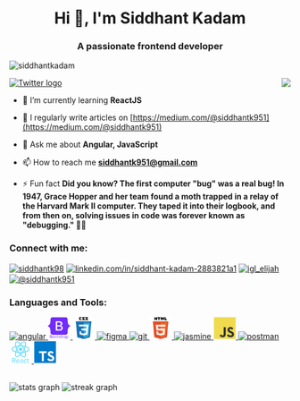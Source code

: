 <h1 align="center">Hi 👋, I'm Siddhant Kadam</h1>
<h3 align="center">A passionate frontend developer</h3>

<p align="left"> <img src="https://komarev.com/ghpvc/?username=siddhantkadam&label=Profile%20views&color=0e75b6&style=flat" alt="siddhantkadam" /> </p>

<img align="right" height="150" src="https://media2.giphy.com/media/v1.Y2lkPTc5MGI3NjExbncwbHQ3aXJuYXp1b3pkZ2FtZjdhYjV2a21odzVvMWd4amI3OGpubyZlcD12MV9pbnRlcm5hbF9naWZfYnlfaWQmY3Q9Zw/78XCFBGOlS6keY1Bil/giphy.webp"  />

<p align="left">
  <a href="https://x.com/siddhant" target="blank">
    <img src="https://img.shields.io/static/v1?message=Follow me&logo=twitter&label=&color=555555&logoColor=white&labelColor=&style=for-the-badge" height="35" alt="Twitter logo" />
  </a>
</p>

- 🌱 I’m currently learning **ReactJS**

- 📝 I regularly write articles on [https://medium.com/@siddhantk951](https://medium.com/@siddhantk951)

- 💬 Ask me about **Angular, JavaScript**

- 📫 How to reach me **siddhantk951@gmail.com**

- ⚡ Fun fact **Did you know? The first computer "bug" was a real bug! In 1947, Grace Hopper and her team found a moth trapped in a relay of the Harvard Mark II computer. They taped it into their logbook, and from then on, solving issues in code was forever known as "debugging." 🐛✨**

<h3 align="left">Connect with me:</h3>
<p align="left">
<a href="https://twitter.com/siddhantk98" target="blank"><img align="center" src="https://raw.githubusercontent.com/rahuldkjain/github-profile-readme-generator/master/src/images/icons/Social/twitter.svg" alt="siddhantk98" height="30" width="40" /></a>
<a href="https://linkedin.com/in/linkedin.com/in/siddhant-kadam-2883821a1" target="blank"><img align="center" src="https://raw.githubusercontent.com/rahuldkjain/github-profile-readme-generator/master/src/images/icons/Social/linked-in-alt.svg" alt="linkedin.com/in/siddhant-kadam-2883821a1" height="30" width="40" /></a>
<a href="https://instagram.com/igl_elijah" target="blank"><img align="center" src="https://raw.githubusercontent.com/rahuldkjain/github-profile-readme-generator/master/src/images/icons/Social/instagram.svg" alt="igl_elijah" height="30" width="40" /></a>
<a href="https://medium.com/@siddhantk951" target="blank"><img align="center" src="https://raw.githubusercontent.com/rahuldkjain/github-profile-readme-generator/master/src/images/icons/Social/medium.svg" alt="@siddhantk951" height="30" width="40" /></a>
</p>

<h3 align="left">Languages and Tools:</h3>
<p align="left"> <a href="https://angular.io" target="_blank" rel="noreferrer"> <img src="https://angular.io/assets/images/logos/angular/angular.svg" alt="angular" width="40" height="40"/> </a> <a href="https://getbootstrap.com" target="_blank" rel="noreferrer"> <img src="https://raw.githubusercontent.com/devicons/devicon/master/icons/bootstrap/bootstrap-plain-wordmark.svg" alt="bootstrap" width="40" height="40"/> </a> <a href="https://www.w3schools.com/css/" target="_blank" rel="noreferrer"> <img src="https://raw.githubusercontent.com/devicons/devicon/master/icons/css3/css3-original-wordmark.svg" alt="css3" width="40" height="40"/> </a> <a href="https://www.figma.com/" target="_blank" rel="noreferrer"> <img src="https://www.vectorlogo.zone/logos/figma/figma-icon.svg" alt="figma" width="40" height="40"/> </a> <a href="https://git-scm.com/" target="_blank" rel="noreferrer"> <img src="https://www.vectorlogo.zone/logos/git-scm/git-scm-icon.svg" alt="git" width="40" height="40"/> </a> <a href="https://www.w3.org/html/" target="_blank" rel="noreferrer"> <img src="https://raw.githubusercontent.com/devicons/devicon/master/icons/html5/html5-original-wordmark.svg" alt="html5" width="40" height="40"/> </a> <a href="https://jasmine.github.io/" target="_blank" rel="noreferrer"> <img src="https://www.vectorlogo.zone/logos/jasmine/jasmine-icon.svg" alt="jasmine" width="40" height="40"/> </a> <a href="https://developer.mozilla.org/en-US/docs/Web/JavaScript" target="_blank" rel="noreferrer"> <img src="https://raw.githubusercontent.com/devicons/devicon/master/icons/javascript/javascript-original.svg" alt="javascript" width="40" height="40"/> </a> <a href="https://postman.com" target="_blank" rel="noreferrer"> <img src="https://www.vectorlogo.zone/logos/getpostman/getpostman-icon.svg" alt="postman" width="40" height="40"/> </a> <a href="https://reactjs.org/" target="_blank" rel="noreferrer"> <img src="https://raw.githubusercontent.com/devicons/devicon/master/icons/react/react-original-wordmark.svg" alt="react" width="40" height="40"/> </a> <a href="https://www.typescriptlang.org/" target="_blank" rel="noreferrer"> <img src="https://raw.githubusercontent.com/devicons/devicon/master/icons/typescript/typescript-original.svg" alt="typescript" width="40" height="40"/> </a> </p>
<br/>
<div>
  <img src="https://github-readme-stats.vercel.app/api?username=SiddhantKadam&hide_title=false&hide_rank=false&show_icons=true&include_all_commits=true&count_private=true&disable_animations=false&theme=dracula&locale=en&hide_border=false" height="180" alt="stats graph"  />
  <img src="https://streak-stats.demolab.com?user=SiddhantKadam&locale=en&mode=daily&theme=dark&hide_border=false&border_radius=5&order=3" height="180" alt="streak graph"  />
</div>
